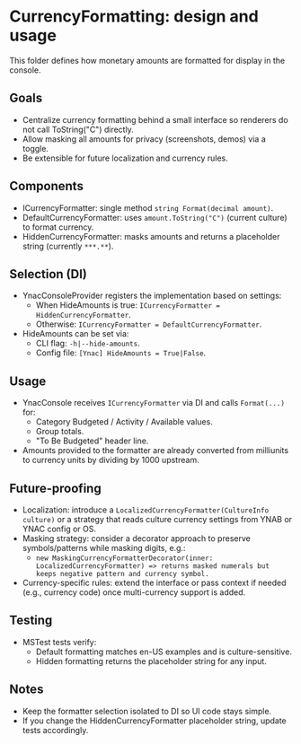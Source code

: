 # CurrencyFormatting: design and usage

This folder defines how monetary amounts are formatted for display in the console.

## Goals
- Centralize currency formatting behind a small interface so renderers do not call ToString("C") directly.
- Allow masking all amounts for privacy (screenshots, demos) via a toggle.
- Be extensible for future localization and currency rules.

## Components
- ICurrencyFormatter: single method `string Format(decimal amount)`.
- DefaultCurrencyFormatter: uses `amount.ToString("C")` (current culture) to format currency.
- HiddenCurrencyFormatter: masks amounts and returns a placeholder string (currently `***.**`).

## Selection (DI)
- YnacConsoleProvider registers the implementation based on settings:
  - When HideAmounts is true: `ICurrencyFormatter = HiddenCurrencyFormatter`.
  - Otherwise: `ICurrencyFormatter = DefaultCurrencyFormatter`.
- HideAmounts can be set via:
  - CLI flag: `-h|--hide-amounts`.
  - Config file: `[Ynac] HideAmounts = True|False`.

## Usage
- YnacConsole receives `ICurrencyFormatter` via DI and calls `Format(...)` for:
  - Category Budgeted / Activity / Available values.
  - Group totals.
  - "To Be Budgeted" header line.
- Amounts provided to the formatter are already converted from milliunits to currency units by dividing by 1000 upstream.

## Future-proofing
- Localization: introduce a `LocalizedCurrencyFormatter(CultureInfo culture)` or a strategy that reads culture currency settings from YNAB or YNAC config or OS.
- Masking strategy: consider a decorator approach to preserve symbols/patterns while masking digits, e.g.:
  - `new MaskingCurrencyFormatterDecorator(inner: LocalizedCurrencyFormatter)
     => returns masked numerals but keeps negative pattern and currency symbol.`
- Currency-specific rules: extend the interface or pass context if needed (e.g., currency code) once multi-currency support is added.

## Testing
- MSTest tests verify:
  - Default formatting matches en-US examples and is culture-sensitive.
  - Hidden formatting returns the placeholder string for any input.

## Notes
- Keep the formatter selection isolated to DI so UI code stays simple.
- If you change the HiddenCurrencyFormatter placeholder string, update tests accordingly.
